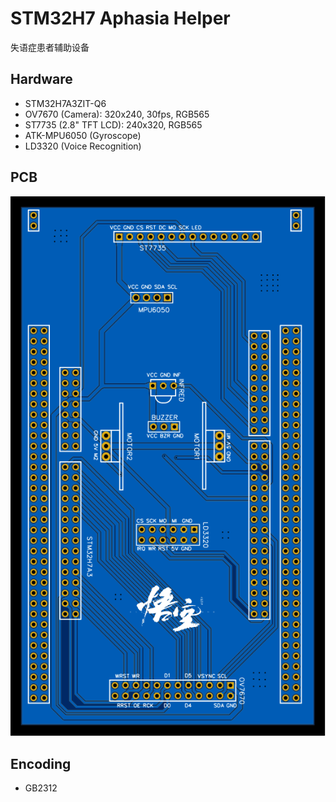 # STM32H7 Aphasia Helper
失语症患者辅助设备

## Hardware
- STM32H7A3ZIT-Q6
- OV7670 (Camera): 320x240, 30fps, RGB565
- ST7735 (2.8" TFT LCD): 240x320, RGB565
- ATK-MPU6050 (Gyroscope)
- LD3320 (Voice Recognition)


## PCB
![](./imgs/PCB.svg)

## Encoding
- GB2312